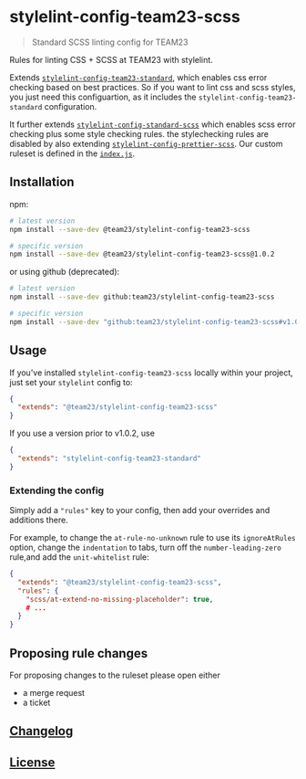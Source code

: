 # stylelint-config-team23-scss

> Standard SCSS linting config for TEAM23

Rules for linting CSS + SCSS at TEAM23 with stylelint.

Extends [`stylelint-config-team23-standard`](https://github.com/team23/stylelint-config-team23-standard), which
enables css error checking based on best practices. So if you want to lint css and scss styles, you just need this configuartion, as it includes the `stylelint-config-team23-standard` configuration.

It further extends [`stylelint-config-standard-scss`](https://github.com/stylelint-scss/stylelint-config-standard-scss) which enables scss error checking plus some style checking rules. the stylechecking rules are disabled by also extending [`stylelint-config-prettier-scss`](https://github.com/prettier/stylelint-config-prettier-scss). Our custom ruleset is defined in the
[`index.js`](./index.js).

## Installation

npm:

```bash
# latest version
npm install --save-dev @team23/stylelint-config-team23-scss

# specific version
npm install --save-dev @team23/stylelint-config-team23-scss@1.0.2
```

or using github (deprecated):

```bash
# latest version
npm install --save-dev github:team23/stylelint-config-team23-scss

# specific version
npm install --save-dev "github:team23/stylelint-config-team23-scss#v1.0.2"
```

## Usage

If you've installed `stylelint-config-team23-scss` locally within your project, just set your `stylelint` config to:

```json
{
  "extends": "@team23/stylelint-config-team23-scss"
}
```

If you use a version prior to v1.0.2, use

```json
{
  "extends": "stylelint-config-team23-standard"
}
```

### Extending the config

Simply add a `"rules"` key to your config, then add your overrides and additions there.

For example, to change the `at-rule-no-unknown` rule to use its `ignoreAtRules` option, change the `indentation` to tabs, turn off the `number-leading-zero` rule,and add the `unit-whitelist` rule:

```json
{
  "extends": "@team23/stylelint-config-team23-scss",
  "rules": {
    "scss/at-extend-no-missing-placeholder": true,
    # ...
  }
}
```

## Proposing rule changes

For proposing changes to the ruleset please open either

- a merge request
- a ticket

## [Changelog](CHANGELOG.md)

## [License](LICENSE)
